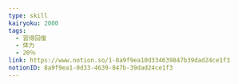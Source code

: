 ```yaml
---
type: skill
kairyoku: 2000
tags:
  - 習得回復
  - 体力
  - 20％
link: https://www.notion.so/1-8a9f9ea10d334639847b39dad24ce1f3
notionID: 8a9f9ea1-0d33-4639-847b-39dad24ce1f3
---
```


